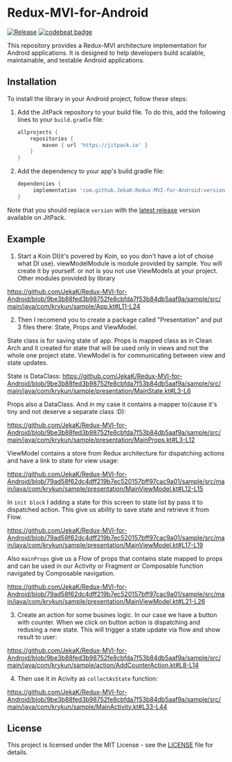 # Redux-MVI-for-Android

[![Release](https://jitpack.io/v/JekaK/Redux-MVI-for-Android.svg)](https://jitpack.io/#JekaK/Redux-MVI-for-Android) [![codebeat badge](https://codebeat.co/badges/aac325a3-65b2-45c5-822f-db067b098434)](https://codebeat.co/projects/github-com-jekak-redux-mvi-for-android-main)

This repository provides a Redux-MVI architecture implementation for Android applications. It is designed to help developers build scalable, maintainable, and testable Android applications.

## Installation

To install the library in your Android project, follow these steps:

1. Add the JitPack repository to your build file. To do this, add the following lines to your `build.gradle` file:

   ```gradle
   allprojects {
       repositories {
           maven { url 'https://jitpack.io' }
       }
   }
2. Add the dependency to your app's build.gradle file:

   ```gradle
   dependencies {
        implementation 'com.github.JekaK:Redux-MVI-for-Android:version'
   }

Note that you should replace `version` with the [latest release](https://github.com/JekaK/Redux-MVI-for-Android/releases) version available on JitPack.

## Example
1. Start a Koin DI(it's povered by Koin, so you don't have a lot of choise what DI use). viewModelModule is module provided by sample. You will create it by yourself. or not is you not use ViewModels at your project. Other modules provided by library

https://github.com/JekaK/Redux-MVI-for-Android/blob/9be3b88fed3b98752fe8cbfda7f53b84db5aaf9a/sample/src/main/java/com/krykun/sample/App.kt#L11-L24

2. Then I recomend you to create a package called "Presentation" and put 3 files there: State, Props and ViewModel.

State class is for saving state of app. Props is mapped class as in Clean Arch and it created for state that will be used only in views and not the whole one project state. ViewModel is for communicating between view and state updates.

State is DataClass:
https://github.com/JekaK/Redux-MVI-for-Android/blob/9be3b88fed3b98752fe8cbfda7f53b84db5aaf9a/sample/src/main/java/com/krykun/sample/presentation/MainState.kt#L3-L6

Props also a DataClass. And in my case it contains a mapper to(cause it's tiny and not deserve a separate class :D):

https://github.com/JekaK/Redux-MVI-for-Android/blob/9be3b88fed3b98752fe8cbfda7f53b84db5aaf9a/sample/src/main/java/com/krykun/sample/presentation/MainProps.kt#L3-L12

ViewModel contains a store from Redux architecture for dispatching actions and have a link to state for view usage:

https://github.com/JekaK/Redux-MVI-for-Android/blob/79ad58f62dc4dff219b7ec520157bff97cac9a01/sample/src/main/java/com/krykun/sample/presentation/MainViewModel.kt#L12-L15

In ```init block``` I adding a state for this screen to state list by pass it to dispatched action. This give us ability to save state and retrieve it from Flow.

https://github.com/JekaK/Redux-MVI-for-Android/blob/79ad58f62dc4dff219b7ec520157bff97cac9a01/sample/src/main/java/com/krykun/sample/presentation/MainViewModel.kt#L17-L19

Also ```mainProps``` give us a Flow of props that contains state mapped to props and can be used in our Activity or Fragment or Composable function navigated by Composable navigation.

https://github.com/JekaK/Redux-MVI-for-Android/blob/79ad58f62dc4dff219b7ec520157bff97cac9a01/sample/src/main/java/com/krykun/sample/presentation/MainViewModel.kt#L21-L26

3. Create an action for some busines logic. In our case we have a button with counter. When we click on button action is dispatching and redusing a new state. This will trigger a state update via flow and show result to user:

https://github.com/JekaK/Redux-MVI-for-Android/blob/9be3b88fed3b98752fe8cbfda7f53b84db5aaf9a/sample/src/main/java/com/krykun/sample/action/AddCounterAction.kt#L8-L14

4. Then use it in Acivity as ```collectAsState``` function:

https://github.com/JekaK/Redux-MVI-for-Android/blob/9be3b88fed3b98752fe8cbfda7f53b84db5aaf9a/sample/src/main/java/com/krykun/sample/MainActivity.kt#L33-L44

## License

This project is licensed under the MIT License - see the [LICENSE](LICENSE) file for details.

